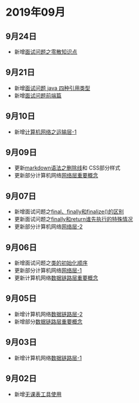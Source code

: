 #  2019年09月

## 9月24日
+ 新增[面试问题之零散知识点](/interview/other/零散面试题.html)

## 9月21日
+ 新增[面试问题 java 四种引用类型](/interview/JavaSE/Java四种引用类型.html)
+ 新增[面试问题前端篇](/interview/frontend/前端.html)

## 9月10日
+ 新增[计算机网络之运输层-1](/internet/运输层1.html)

## 9月09日
+ 更新[markdown语法之删除线](/markdown/语法/markdown字体.html#删除线)和 CSS部分样式
+ 更新部分计算机网络[网络层重要概念](/internet/重要概念/网络层.html)

## 9月07日
+ 新增面试问题之[final、finally和finalize()的区别](/interview/JavaSE/final、finally和finalize的区别.html)
+ 更新面试问题之[finally和return谁先执行的特殊情况](/interview/JavaSE/try-catch-finally和return.html#特殊情况)
+ 更新部分计算机网络[网络层-2](/internet/网络层2.html) 
  
## 9月06日
+ 新增面试问题之[类的初始化顺序](/interview/JavaSE/类初始化顺序.html)
+ 更新部分计算机网络[网络层-1](/internet/网络层1.html)
+ 更新计算机网络[数据链路层重要概念](/internet/重要概念/数据链路层.html)

## 9月05日
+ 新增计算机网络[数据链路层-2](/internet/数据链路层2.html)
+ 新增部分[数据链路层重要概念](/internet/重要概念/数据链路层.html)

## 9月03日
+ 新增计算机网络[数据链路层-1](/internet/数据链路层1.html)

## 9月02日
+ 新增[无课表工具使用](/mydoc/无课表工具使用.html)
